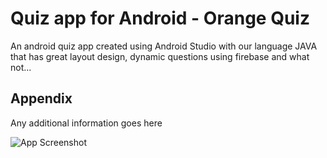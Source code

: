 # Quiz app for Android - Orange Quiz

An android quiz app created using Android Studio with our language JAVA that has great layout design, dynamic questions using firebase and what not...



## Appendix

Any additional information goes here



![App Screenshot](https://firebasestorage.googleapis.com/v0/b/orange-quiz-32e35.appspot.com/o/for%20promotion%2Fresult%20gif.gif?alt=media&token=e7619d79-fd6a-403d-a953-86e3e7016915)

